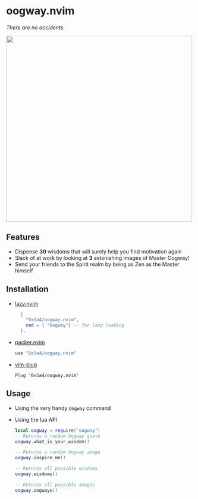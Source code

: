 # oogway.nvim

_There are no accidents._

<div id="header" align="left">
  <img src="https://media.giphy.com/media/5Ivz8uxHriaAw/giphy.gif" width="500"/>
</div>

## Features

- Dispense **30** wisdoms that will surely help you find motivation again
- Slack of at work by looking at **3** astonishing images of Master Oogway!
- Send your friends to the Spirit realm by being as Zen as the Master himself

## Installation

- [lazy.nvim](https://github.com/folke/lazy.nvim)

  ```lua
    {
      "0x5a4/oogway.nvim",
      cmd = { "Oogway"} -- for lazy loading
    },
  ```

- [packer.nvim](https://github.com/wbthomason/packer.nvim)

  ```lua
  use "0x5a4/oogway.nvim"
  ```

- [vim-plug](https://github.com/junegunn/vim-plug)

  ```vim
  Plug '0x5a4/oogway.nvim'
  ```

## Usage

- Using the very handy `Oogway` command
- Using the lua API

  ```lua
  local oogway = require("oogway")
  -- Returns a random Oogway quote
  oogway.what_is_your_wisdom()

  -- Returns a random Oogway image
  oogway.inspire_me()

  -- Returns all possible wisdoms
  oogway.wisdoms()

  -- Returns all possible images
  oogway.oogways()
  ```
